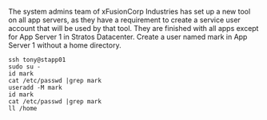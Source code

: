 The system admins team of xFusionCorp Industries has set up a new tool on all app servers, as they have a requirement to create a service user account that will be used by that tool. They are finished with all apps except for App Server 1 in Stratos Datacenter.
Create a user named mark in App Server 1 without a home directory.

```
ssh tony@stapp01
sudo su -
id mark
cat /etc/passwd |grep mark
useradd -M mark
id mark
cat /etc/passwd |grep mark
ll /home
```